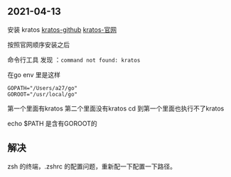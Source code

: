 ## 2021-04-13
安装 kratos
[kratos-github](https://github.com/go-kratos/kratos)
[kratos-官网](https://go-kratos.dev)

按照官网顺序安装之后

命令行工具 发现 ：`command not found: kratos`

在go env 里是这样
```
GOPATH="/Users/a27/go"
GOROOT="/usr/local/go"
```
第一个里面有kratos
第二个里面没有kratos
cd 到第一个里面也执行不了kratos

echo $PATH 是含有GOROOT的

## 解决
zsh 的终端，.zshrc 的配置问题，重新配一下配置一下路径。



